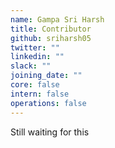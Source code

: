 ```yaml
---
name: Gampa Sri Harsh
title: Contributor
github: sriharsh05
twitter: ""
linkedin: ""
slack: ""
joining_date: ""
core: false
intern: false
operations: false
---
```


Still waiting for this

